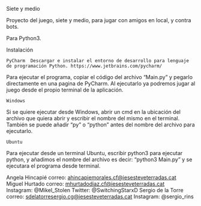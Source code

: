 Siete y medio

Proyecto del juego, siete y medio, para jugar con amigos en local, y contra bots.

Para Python3.

Instalación 

	PyCharm  Descargar e instalar el entorno de desarrollo para lenguaje de programación Python. https://www.jetbrains.com/pycharm/
	
Para ejecutar el programa, copiar el código del archivo “Main.py” y pegarlo directamente en  una pagina de PyCharm.
Al ejecutarlo ya podremos jugar al juego desde el propio terminal de la aplicación.
	
	Windows 
Si se quiere ejecutar desde Windows, abrir un cmd en la ubicación del archivo que quiera abrir y escribir el nombre del mismo en el terminal. También se puede añadir “py” o “python” antes del nombre del archivo para ejecutarlo. 

	Ubuntu 
Para ejecutar desde un terminal Ubuntu, escribir python3 para ejecutar python, y añadimos el nombre del archivo es decir: “python3 Main.py” y se ejecutara el programa desde terminal.











Angela Hincapié     correo: ahincapiemorales.cf@iesesteveterradas.cat    
Miguel Hurtado      correo: mhurtadodiaz.cf@iesesteveterradas.cat      
		    Instagram: @Mikel_Stolen    Twitter: @SwitchingStarxD
Sergio de la Torre  correo: sdelatorresergio.cg@iesesteveterradas.cat   Instagram: @sergio_rins 

